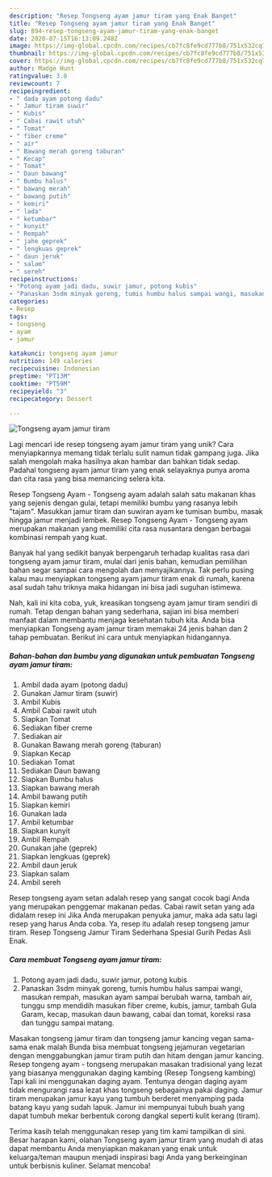 ```yaml
---
description: "Resep Tongseng ayam jamur tiram yang Enak Banget"
title: "Resep Tongseng ayam jamur tiram yang Enak Banget"
slug: 894-resep-tongseng-ayam-jamur-tiram-yang-enak-banget
date: 2020-07-15T16:13:09.248Z
image: https://img-global.cpcdn.com/recipes/cb7fc8fe9cd777b8/751x532cq70/tongseng-ayam-jamur-tiram-foto-resep-utama.jpg
thumbnail: https://img-global.cpcdn.com/recipes/cb7fc8fe9cd777b8/751x532cq70/tongseng-ayam-jamur-tiram-foto-resep-utama.jpg
cover: https://img-global.cpcdn.com/recipes/cb7fc8fe9cd777b8/751x532cq70/tongseng-ayam-jamur-tiram-foto-resep-utama.jpg
author: Madge Hunt
ratingvalue: 3.8
reviewcount: 7
recipeingredient:
- " dada ayam potong dadu"
- " Jamur tiram suwir"
- " Kubis"
- " Cabai rawit utuh"
- " Tomat"
- " fiber creme"
- " air"
- " Bawang merah goreng taburan"
- " Kecap"
- " Tomat"
- " Daun bawang"
- " Bumbu halus"
- " bawang merah"
- " bawang putih"
- " kemiri"
- " lada"
- " ketumbar"
- " kunyit"
- " Rempah"
- " jahe geprek"
- " lengkuas geprek"
- " daun jeruk"
- " salam"
- " sereh"
recipeinstructions:
- "Potong ayam jadi dadu, suwir jamur, potong kubis"
- "Panaskan 3sdm minyak goreng, tumis humbu halus sampai wangi, masukan rempah, masukan ayam sampai berubah warna, tambah air, tunggu smp mendidih masukan fiber creme, kubis, jamur, tambah Gula Garam, kecap, masukan daun bawang, cabai dan tomat, koreksi rasa dan tunggu sampai matang."
categories:
- Resep
tags:
- tongseng
- ayam
- jamur

katakunci: tongseng ayam jamur 
nutrition: 149 calories
recipecuisine: Indonesian
preptime: "PT13M"
cooktime: "PT59M"
recipeyield: "3"
recipecategory: Dessert

---
```



![Tongseng ayam jamur tiram](https://img-global.cpcdn.com/recipes/cb7fc8fe9cd777b8/751x532cq70/tongseng-ayam-jamur-tiram-foto-resep-utama.jpg)

Lagi mencari ide resep tongseng ayam jamur tiram yang unik? Cara menyiapkannya memang tidak terlalu sulit namun tidak gampang juga. Jika salah mengolah maka hasilnya akan hambar dan bahkan tidak sedap. Padahal tongseng ayam jamur tiram yang enak selayaknya punya aroma dan cita rasa yang bisa memancing selera kita.

Resep Tongseng Ayam - Tongseng ayam adalah salah satu makanan khas yang sejenis dengan gulai, tetapi memiliki bumbu yang rasanya lebih &#34;tajam&#34;. Masukkan jamur tiram dan suwiran ayam ke tumisan bumbu, masak hingga jamur menjadi lembek. Resep Tongseng Ayam - Tongseng ayam merupakan makanan yang memiliki cita rasa nusantara dengan berbagai kombinasi rempah yang kuat.

Banyak hal yang sedikit banyak berpengaruh terhadap kualitas rasa dari tongseng ayam jamur tiram, mulai dari jenis bahan, kemudian pemilihan bahan segar sampai cara mengolah dan menyajikannya. Tak perlu pusing kalau mau menyiapkan tongseng ayam jamur tiram enak di rumah, karena asal sudah tahu triknya maka hidangan ini bisa jadi suguhan istimewa.


Nah, kali ini kita coba, yuk, kreasikan tongseng ayam jamur tiram sendiri di rumah. Tetap dengan bahan yang sederhana, sajian ini bisa memberi manfaat dalam membantu menjaga kesehatan tubuh kita. Anda bisa menyiapkan Tongseng ayam jamur tiram memakai 24 jenis bahan dan 2 tahap pembuatan. Berikut ini cara untuk menyiapkan hidangannya.

<!--inarticleads1-->

##### Bahan-bahan dan bumbu yang digunakan untuk pembuatan Tongseng ayam jamur tiram:

1. Ambil  dada ayam (potong dadu)
1. Gunakan  Jamur tiram (suwir)
1. Ambil  Kubis
1. Ambil  Cabai rawit utuh
1. Siapkan  Tomat
1. Sediakan  fiber creme
1. Sediakan  air
1. Gunakan  Bawang merah goreng (taburan)
1. Siapkan  Kecap
1. Sediakan  Tomat
1. Sediakan  Daun bawang
1. Siapkan  Bumbu halus
1. Siapkan  bawang merah
1. Ambil  bawang putih
1. Siapkan  kemiri
1. Gunakan  lada
1. Ambil  ketumbar
1. Siapkan  kunyit
1. Ambil  Rempah
1. Gunakan  jahe (geprek)
1. Siapkan  lengkuas (geprek)
1. Ambil  daun jeruk
1. Siapkan  salam
1. Ambil  sereh


Resep tongseng ayam setan adalah resep yang sangat cocok bagi Anda yang merupakan penggemar makanan pedas. Cabai rawit setan yang ada didalam resep ini Jika Anda merupakan penyuka jamur, maka ada satu lagi resep yang harus Anda coba. Ya, resep itu adalah resep tongseng jamur tiram. Resep Tongseng Jamur Tiram Sederhana Spesial Gurih Pedas Asli Enak. 

<!--inarticleads2-->

##### Cara membuat Tongseng ayam jamur tiram:

1. Potong ayam jadi dadu, suwir jamur, potong kubis
1. Panaskan 3sdm minyak goreng, tumis humbu halus sampai wangi, masukan rempah, masukan ayam sampai berubah warna, tambah air, tunggu smp mendidih masukan fiber creme, kubis, jamur, tambah Gula Garam, kecap, masukan daun bawang, cabai dan tomat, koreksi rasa dan tunggu sampai matang.


Masakan tongseng jamur tiram dan tongseng jamur kancing vegan sama-sama enak malah Bunda bisa membuat tongseng jejamuran vegetarian dengan menggabungkan jamur tiram putih dan hitam dengan jamur kancing. Resep tongeng ayam - tongseng merupakan masakan tradisional yang lezat yang biasanya menggunakan daging kambing (Resep Tongseng kambing) Tapi kali ini menggunakan daging ayam. Tentunya dengan daging ayam tidak mengurangi rasa lezat khas tongseng sebagainya pakai daging. Jamur tiram merupakan jamur kayu yang tumbuh berderet menyamping pada batang kayu yang sudah lapuk. Jamur ini mempunyai tubuh buah yang dapat tumbuh mekar berbentuk corong dangkal seperti kulit kerang (tiram). 

Terima kasih telah menggunakan resep yang tim kami tampilkan di sini. Besar harapan kami, olahan Tongseng ayam jamur tiram yang mudah di atas dapat membantu Anda menyiapkan makanan yang enak untuk keluarga/teman maupun menjadi inspirasi bagi Anda yang berkeinginan untuk berbisnis kuliner. Selamat mencoba!
